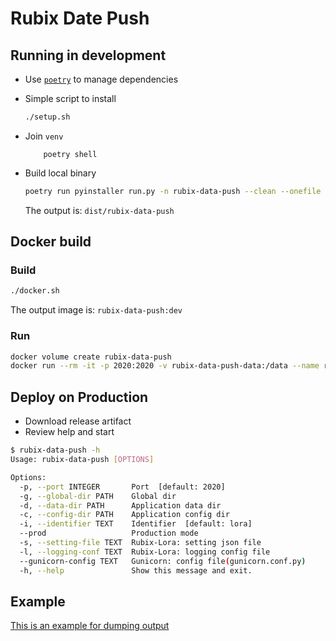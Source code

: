 # Rubix Date Push

## Running in development

- Use [`poetry`](https://github.com/python-poetry/poetry) to manage dependencies
- Simple script to install

    ```bash
    ./setup.sh
    ```

- Join `venv`


    ```
        poetry shell
    ```

- Build local binary

    ```bash
    poetry run pyinstaller run.py -n rubix-data-push --clean --onefile --add-data pyproject.toml:. --add-data config:config
    ```

  The output is: `dist/rubix-data-push`

## Docker build

### Build

```bash
./docker.sh
```

The output image is: `rubix-data-push:dev`

### Run

```bash
docker volume create rubix-data-push
docker run --rm -it -p 2020:2020 -v rubix-data-push-data:/data --name rubix-data-push rubix-data-push:dev
```

## Deploy on Production

- Download release artifact
- Review help and start

```bash
$ rubix-data-push -h
Usage: rubix-data-push [OPTIONS]

Options:
  -p, --port INTEGER       Port  [default: 2020]
  -g, --global-dir PATH    Global dir
  -d, --data-dir PATH      Application data dir
  -c, --config-dir PATH    Application config dir
  -i, --identifier TEXT    Identifier  [default: lora]
  --prod                   Production mode
  -s, --setting-file TEXT  Rubix-Lora: setting json file
  -l, --logging-conf TEXT  Rubix-Lora: logging config file
  --gunicorn-config TEXT   Gunicorn: config file(gunicorn.conf.py)
  -h, --help               Show this message and exit.
```

## Example

[This is an example for dumping output](./src/example.json)
